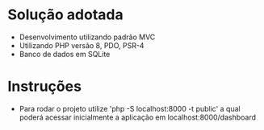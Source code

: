 # Solução adotada
- Desenvolvimento utilizando padrão MVC
- Utilizando PHP versão 8, PDO, PSR-4
- Banco de dados em SQLite


# Instruções
- Para rodar o projeto utilize 'php -S localhost:8000 -t public' a qual poderá acessar inicialmente a aplicação em localhost:8000/dashboard